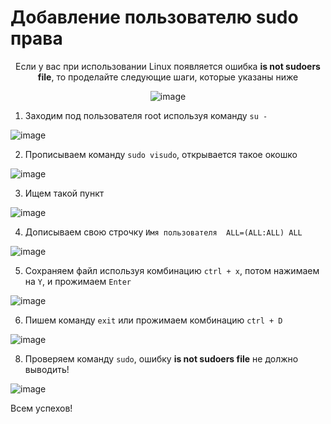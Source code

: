 # Добавление пользователю sudo права
<center>
Если у вас при использовании Linux появляется ошибка <b>is not sudoers file</b>, то проделайте следующие шаги, которые указаны ниже

<p align="center">
  <img src="https://github.com/user-attachments/assets/0a1ffca4-eb0c-4bd1-bf5a-42182b1117ee" alt="image">
</p>

</center>



1. Заходим под пользователя root используя команду ```su -```

  ![image](https://github.com/user-attachments/assets/8d589248-c5b3-41e0-b282-473b85e99d96)

2. Прописываем команду ```sudo visudo```, открывается такое окошко

  ![image](https://github.com/user-attachments/assets/1a50beba-92d0-4e25-be4a-694d6ed11bae)

3. Ищем такой пункт

  ![image](https://github.com/user-attachments/assets/0a737b08-4715-4231-a99b-24103c211b83)

4. Дописываем свою строчку ```Имя пользователя  ALL=(ALL:ALL) ALL```

  ![image](https://github.com/user-attachments/assets/390f5ca8-29ae-475b-8dea-fe72010c444e)

5. Сохраняем файл используя комбинацию ```ctrl + x```, потом нажимаем на ```Y```, и прожимаем ```Enter```

  ![image](https://github.com/user-attachments/assets/145c32a4-cadf-4a65-b64d-16e4b90c82dc)

6. Пишем команду ```exit``` или прожимаем комбинацию ```ctrl + D```

  ![image](https://github.com/user-attachments/assets/3921ec11-5ba7-4de3-8907-9354defb4730)

8. Проверяем команду ```sudo```, ошибку <b>is not sudoers file</b> не должно выводить!

  ![image](https://github.com/user-attachments/assets/c3dfe4c5-6d4c-4aa5-89e8-e6d416763039)


Всем успехов!


   

